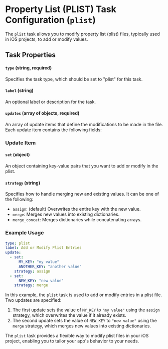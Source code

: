 Property List (PLIST) Task Configuration (`plist`)
==================================================

The `plist` task allows you to modify property list (plist) files, typically used in iOS projects, to add or modify values.

Task Properties
---------------

#### `type` (string, required)
Specifies the task type, which should be set to "plist" for this task.

#### `label` (string)
An optional label or description for the task.

#### `updates` (array of objects, required)
An array of update items that define the modifications to be made in the file. Each update item contains the following fields:

### Update Item

#### `set` (object)
An object containing key-value pairs that you want to add or modify in the plist.

#### `strategy` (string)
Specifies how to handle merging new and existing values. It can be one of the following:
-   `assign`: (default) Overwrites the entire key with the new value.
-   `merge`: Merges new values into existing dictionaries.
-   `merge_concat`: Merges dictionaries while concatenating arrays.

### Example Usage

```yaml
type: plist
label: Add or Modify Plist Entries
update:
  - set:
      MY_KEY: "my value"
      ANOTHER_KEY: "another value"
    strategy: assign
  - set:
      NEW_KEY: "new value"
    strategy: merge
```

In this example, the `plist` task is used to add or modify entries in a plist file. Two updates are specified:

1.  The first update sets the value of `MY_KEY` to `"my value"` using the `assign` strategy, which overwrites the value if it already exists.
2.  The second update sets the value of `NEW_KEY` to `"new value"` using the `merge` strategy, which merges new values into existing dictionaries.

The `plist` task provides a flexible way to modify plist files in your iOS project, enabling you to tailor your app's behavior to your needs.
